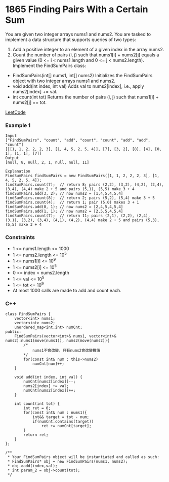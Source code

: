 # 1865 Finding Pairs With a Certain Sum

You are given two integer arrays nums1 and nums2. You are tasked to implement a data structure that supports queries of two types:

1. Add a positive integer to an element of a given index in the array nums2.
2. Count the number of pairs (i, j) such that nums1[i] + nums2[j] equals a given value (0 <= i < nums1.length and 0 <= j < nums2.length).
Implement the FindSumPairs class:

* FindSumPairs(int[] nums1, int[] nums2) Initializes the FindSumPairs object with two integer arrays nums1 and nums2.
* void add(int index, int val) Adds val to nums2[index], i.e., apply nums2[index] += val.
* int count(int tot) Returns the number of pairs (i, j) such that nums1[i] + nums2[j] == tot.

[LeetCode](https://leetcode.cn/problems/rotating-the-box/description/)

### Example 1

```
Input
["FindSumPairs", "count", "add", "count", "count", "add", "add", "count"]
[[[1, 1, 2, 2, 2, 3], [1, 4, 5, 2, 5, 4]], [7], [3, 2], [8], [4], [0, 1], [1, 1], [7]]
Output
[null, 8, null, 2, 1, null, null, 11]

Explanation
FindSumPairs findSumPairs = new FindSumPairs([1, 1, 2, 2, 2, 3], [1, 4, 5, 2, 5, 4]);
findSumPairs.count(7);  // return 8; pairs (2,2), (3,2), (4,2), (2,4), (3,4), (4,4) make 2 + 5 and pairs (5,1), (5,5) make 3 + 4
findSumPairs.add(3, 2); // now nums2 = [1,4,5,4,5,4]
findSumPairs.count(8);  // return 2; pairs (5,2), (5,4) make 3 + 5
findSumPairs.count(4);  // return 1; pair (5,0) makes 3 + 1
findSumPairs.add(0, 1); // now nums2 = [2,4,5,4,5,4]
findSumPairs.add(1, 1); // now nums2 = [2,5,5,4,5,4]
findSumPairs.count(7);  // return 11; pairs (2,1), (2,2), (2,4), (3,1), (3,2), (3,4), (4,1), (4,2), (4,4) make 2 + 5 and pairs (5,3), (5,5) make 3 + 4
```

### Constraints

* 1 <= nums1.length <= 1000
* 1 <= nums2.length <= 10<sup>5</sup>
* 1 <= nums1[i] <= 10<sup>9</sup>
* 1 <= nums2[i] <= 10<sup>5</sup>
* 0 <= index < nums2.length
* 1 <= val <= 10<sup>5</sup>
* 1 <= tot <= 10<sup>9</sup>
* At most 1000 calls are made to add and count each.


### C++ 

```
class FindSumPairs {
    vector<int> nums1;
    vector<int> nums2;
    unordered_map<int,int> numCnt;
public:
    FindSumPairs(vector<int>& nums1, vector<int>& nums2):nums1(move(nums1)), nums2(move(nums2)){
        /*
            nums1不會改變，只有nums2會改變數值
        */
        for(const int& num : this->nums2)
            numCnt[num]++;
    }
    
    void add(int index, int val) {
        numCnt[nums2[index]]--;
        nums2[index] += val;
        numCnt[nums2[index]]++;
    }
    
    int count(int tot) {
        int ret = 0;
        for(const int& num : nums1){
            int&& target = tot - num;
            if(numCnt.contains(target))
                ret += numCnt[target];
        }
        return ret;
    }
};

/**
 * Your FindSumPairs object will be instantiated and called as such:
 * FindSumPairs* obj = new FindSumPairs(nums1, nums2);
 * obj->add(index,val);
 * int param_2 = obj->count(tot);
 */
```